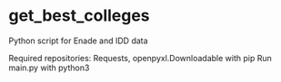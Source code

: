 # get_best_colleges
Python script for Enade and IDD data

Required repositories: Requests, openpyxl.Downloadable with pip
Run main.py with python3
